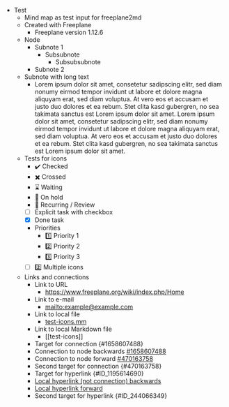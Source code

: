 - Test
  - Mind map as test input for freeplane2md
  - Created with Freeplane
    - Freeplane version 1.12.6
  - Node
    - Subnote 1
      - Subsubnote
        - Subsubsubnote
    - Subnote 2
  - Subnote with long text
    - Lorem ipsum dolor sit amet, consetetur sadipscing elitr, sed diam nonumy eirmod tempor invidunt ut labore et dolore magna aliquyam erat, sed diam voluptua. At vero eos et accusam et justo duo dolores et ea rebum. Stet clita kasd gubergren, no sea takimata sanctus est Lorem ipsum dolor sit amet. Lorem ipsum dolor sit amet, consetetur sadipscing elitr, sed diam nonumy eirmod tempor invidunt ut labore et dolore magna aliquyam erat, sed diam voluptua. At vero eos et accusam et justo duo dolores et ea rebum. Stet clita kasd gubergren, no sea takimata sanctus est Lorem ipsum dolor sit amet.
  - Tests for icons
    - :heavy_check_mark: Checked
    - :heavy_multiplication_x: Crossed
    - :hourglass: Waiting
    - :stop_sign: On hold
    - :repeat: Recurring / Review
    - [ ] Explicit task with checkbox
    - [x] Done task
    - Priorities
      - :one: Priority 1
      - :two: Priority 2
      - :three: Priority 3
    - [ ] :two: Multiple icons
  - Links and connections
    - Link to URL
      - <https://www.freeplane.org/wiki/index.php/Home>
    - Link to e-mail
      - <mailto:example@example.com>
    - Link to local file
      - [test-icons.mm](test-icons.mm)
    - Link to local Markdown file
      - [[test-icons]]
    - Target for connection {#1658607488}
    - Connection to node backwards [#1658607488](#1658607488)
    - Connection to node forward [#470163758](#470163758)
    - Second target for connection {#470163758}
    - Target for hyperlink {#ID_1195614690}
    - [Local hyperlink (not connection) backwards](#ID_1195614690)
    - [Local hyperlink forward](#ID_244066349)
    - Second target for hyperlink {#ID_244066349}
